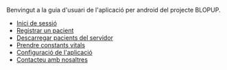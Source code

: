 Benvingut a la guia d'usuari de l'aplicació per android del projecte BLOPUP.

* [Inici de sessió](ca/logging-in.md)
* [Registrar un pacient](ca/patient-registration.md)
* [Descarregar pacients del servidor](ca/download-patient.md)
* [Prendre constants vitals](ca/take-vitals.md)
* [Configuració de l'aplicació](ca/settings.md)
* [Contacteu amb nosaltres]()